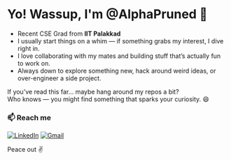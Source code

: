 # Yo! Wassup, I'm @AlphaPruned 👋

 - Recent CSE Grad from **IIT Palakkad**  
 - I usually start things on a whim — if something grabs my interest, I dive right in.  
 - I love collaborating with my mates and building stuff that’s actually fun to work on.  
 -   Always down to explore something new, hack around weird ideas, or over-engineer a side project.

If you’ve read this far… maybe hang around my repos a bit?  
Who knows — you might find something that sparks your curiosity. 😄


### 📫 Reach me
[![LinkedIn](https://img.shields.io/badge/LinkedIn-blue?logo=linkedin&style=for-the-badge)](https://www.linkedin.com/in/arnavkadu7)
[![Gmail](https://img.shields.io/badge/Gmail-red?logo=gmail&logoColor=white&style=for-the-badge)](mailto:arnav.r.kadu@gmail.com)

Peace out ✌️



<!--
**AlphaPruned/AlphaPruned** is a ✨ _special_ ✨ repository because its `README.md` (this file) appears on your GitHub profile.

Here are some ideas to get you started:

- 🔭 I’m currently working on ...
- 🌱 I’m currently learning ...
- 👯 I’m looking to collaborate on ...
- 🤔 I’m looking for help with ...
- 💬 Ask me about ...
- 📫 How to reach me: ...
- 😄 Pronouns: ...
- ⚡ Fun fact: ...
-->
